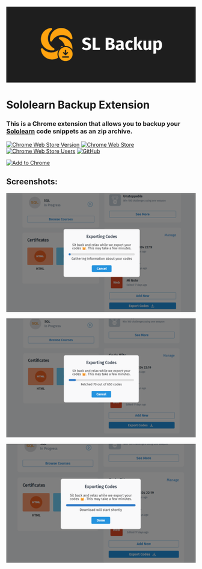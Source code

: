 ![Sololearn Backup Extension](https://github.com/arnav-kr/SLBackup/blob/main/branding/marquee_promo_tile.png?raw=true)


# Sololearn Backup Extension

### This is a Chrome extension that allows you to backup your [Sololearn](https://sololearn.com) code snippets as an zip archive.


[![Chrome Web Store Version](https://img.shields.io/chrome-web-store/v/hmmjnglghifpnoffnbjgadeckgnfhbnm?style=flat-square&logo=googlechrome&logoColor=%23fff&label=%20&color=%234285F4&labelColor=%233d3d3d)](https://chrome.google.com/webstore/detail/SLBackup/hmmjnglghifpnoffnbjgadeckgnfhbnm)
[![Chrome Web Store](https://img.shields.io/chrome-web-store/rating/hmmjnglghifpnoffnbjgadeckgnfhbnm?style=flat-square&logo=googlechrome&label=Webstore%20Rating&logoColor=%23fff&color=%234285F4&labelColor=%233d3d3d&link=https%3A%2F%2Fchrome.google.com%2Fwebstore%2Fdetail%2FSLBackup%2Fhmmjnglghifpnoffnbjgadeckgnfhbnm)](https://chrome.google.com/webstore/detail/SLBackup/hmmjnglghifpnoffnbjgadeckgnfhbnm)
[![Chrome Web Store Users](https://img.shields.io/chrome-web-store/users/hmmjnglghifpnoffnbjgadeckgnfhbnm?style=flat-square&logo=googlechrome&label=Webstore%20Users&logoColor=%23fff&color=%234285F4&labelColor=%233d3d3d&link=https%3A%2F%2Fchrome.google.com%2Fwebstore%2Fdetail%2FSLBackup%2Fhmmjnglghifpnoffnbjgadeckgnfhbnm)](https://chrome.google.com/webstore/detail/SLBackup/hmmjnglghifpnoffnbjgadeckgnfhbnm)
[![GitHub](https://img.shields.io/github/license/arnav-kr/SLBackup?style=flat-square&logo=github&logoColor=white&label=GitHub&labelColor=%233d3d3d&color=%234285F4)](https://github.com/arnav-kr/SLBackup)



<a href="https://chromewebstore.google.com/detail/sololearn-backup/hmmjnglghifpnoffnbjgadeckgnfhbnm"><img src="https://user-images.githubusercontent.com/72879799/229783871-ec49dba0-5c17-411b-892a-6ba0abee3fe7.svg" alt="Add to Chrome" height="64px"/></a>

## Screenshots:

![Export Starting](https://github.com/arnav-kr/SLBackup/blob/main/branding/screenshots/export_starting.png?raw=true)

![Export In Progress](https://github.com/arnav-kr/SLBackup/blob/main/branding/screenshots/export_in_progress.png?raw=true)

![Export Complete](https://github.com/arnav-kr/SLBackup/blob/main/branding/screenshots/file_downloaded.png?raw=true)